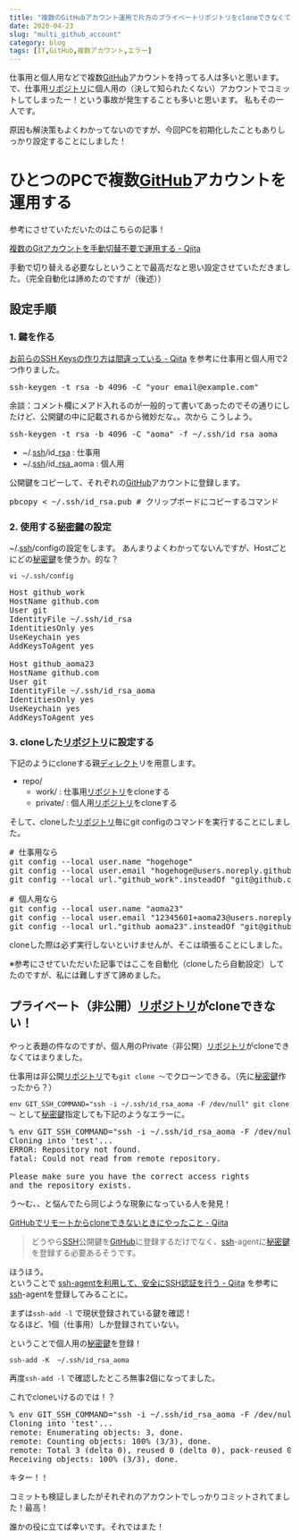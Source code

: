 ```yaml
---
title: "複数のGitHubアカウント運用で片方のプライベートリポジトリをcloneできなくて困った話"
date: 2020-04-23
slug: "multi_github_account"
category: blog
tags: [IT,GitHub,複数アカウント,エラー]
---
```

<p>仕事用と個人用などで複数<a class="keyword" href="http://d.hatena.ne.jp/keyword/GitHub">GitHub</a>アカウントを持ってる人は多いと思います。
で、仕事用<a class="keyword" href="http://d.hatena.ne.jp/keyword/%A5%EA%A5%DD%A5%B8%A5%C8%A5%EA">リポジトリ</a>に個人用の（決して知られたくない）アカウントでコミットしてしまったー！という事故が発生することも多いと思います。
私もその一人です。</p>

<p>原因も解決策もよくわかってないのですが、今回PCを初期化したこともありしっかり設定することにしました！</p>

<h1>ひとつのPCで複数<a class="keyword" href="http://d.hatena.ne.jp/keyword/GitHub">GitHub</a>アカウントを運用する</h1>

<p>参考にさせていただいたのはこちらの記事！</p>

<p><a href="https://qiita.com/KeyMama/items/f9291bb125ee94b52b78">&#x8907;&#x6570;&#x306E;Git&#x30A2;&#x30AB;&#x30A6;&#x30F3;&#x30C8;&#x3092;&#x624B;&#x52D5;&#x5207;&#x66FF;&#x4E0D;&#x8981;&#x3067;&#x904B;&#x7528;&#x3059;&#x308B; - Qiita</a></p>

<p>手動で切り替える必要なしということで最高だなと思い設定させていただきました。（完全自動化は諦めたのですが（後述））</p>

<h2>設定手順</h2>

<h3>1. 鍵を作る</h3>

<p><a href="https://qiita.com/suthio/items/2760e4cff0e185fe2db9">&#x304A;&#x524D;&#x3089;&#x306E;SSH Keys&#x306E;&#x4F5C;&#x308A;&#x65B9;&#x306F;&#x9593;&#x9055;&#x3063;&#x3066;&#x3044;&#x308B; - Qiita</a>
を参考に仕事用と個人用で2つ作りました。</p>

<pre class="code" data-lang="" data-unlink>ssh-keygen -t rsa -b 4096 -C &#34;your_email@example.com&#34;</pre>


<p>余談：コメント欄にメアド入れるのが一般的って書いてあったのでその通りにしたけど、公開鍵の中に記載されるから微妙だな。。次から こうしよう。</p>

<pre class="code" data-lang="" data-unlink>ssh-keygen -t rsa -b 4096 -C &#34;aoma&#34; -f ~/.ssh/id_rsa_aoma</pre>


<ul>
<li>~/.<a class="keyword" href="http://d.hatena.ne.jp/keyword/ssh">ssh</a>/id_<a class="keyword" href="http://d.hatena.ne.jp/keyword/rsa">rsa</a> : 仕事用</li>
<li>~/.<a class="keyword" href="http://d.hatena.ne.jp/keyword/ssh">ssh</a>/id_<a class="keyword" href="http://d.hatena.ne.jp/keyword/rsa">rsa</a>_aoma : 個人用</li>
</ul>


<p>公開鍵をコピーして、それぞれの<a class="keyword" href="http://d.hatena.ne.jp/keyword/GitHub">GitHub</a>アカウントに登録します。</p>

<pre class="code" data-lang="" data-unlink>pbcopy &lt; ~/.ssh/id_rsa.pub # クリップボードにコピーするコマンド</pre>


<h3>2. 使用する<a class="keyword" href="http://d.hatena.ne.jp/keyword/%C8%EB%CC%A9%B8%B0">秘密鍵</a>の設定</h3>

<p>~/.<a class="keyword" href="http://d.hatena.ne.jp/keyword/ssh">ssh</a>/configの設定をします。
あんまりよくわかってないんですが、Hostごとにどの<a class="keyword" href="http://d.hatena.ne.jp/keyword/%C8%EB%CC%A9%B8%B0">秘密鍵</a>を使うか。的な？</p>

<p><code>vi ~/.ssh/config</code></p>

<pre class="code" data-lang="" data-unlink>Host github_work
HostName github.com
User git
IdentityFile ~/.ssh/id_rsa
IdentitiesOnly yes
UseKeychain yes
AddKeysToAgent yes

Host github_aoma23
HostName github.com
User git
IdentityFile ~/.ssh/id_rsa_aoma
IdentitiesOnly yes
UseKeychain yes
AddKeysToAgent yes</pre>


<h3>3. cloneした<a class="keyword" href="http://d.hatena.ne.jp/keyword/%A5%EA%A5%DD%A5%B8%A5%C8%A5%EA">リポジトリ</a>に設定する</h3>

<p>下記のようにcloneする親<a class="keyword" href="http://d.hatena.ne.jp/keyword/%A5%C7%A5%A3%A5%EC%A5%AF%A5%C8">ディレクト</a>リを用意します。</p>

<ul>
<li>repo/

<ul>
<li>work/ : 仕事用<a class="keyword" href="http://d.hatena.ne.jp/keyword/%A5%EA%A5%DD%A5%B8%A5%C8%A5%EA">リポジトリ</a>をcloneする</li>
<li>private/ : 個人用<a class="keyword" href="http://d.hatena.ne.jp/keyword/%A5%EA%A5%DD%A5%B8%A5%C8%A5%EA">リポジトリ</a>をcloneする</li>
</ul>
</li>
</ul>


<p>そして、cloneした<a class="keyword" href="http://d.hatena.ne.jp/keyword/%A5%EA%A5%DD%A5%B8%A5%C8%A5%EA">リポジトリ</a>毎にgit configのコマンドを実行することにしました。</p>

<pre class="code" data-lang="" data-unlink># 仕事用なら
git config --local user.name &#34;hogehoge&#34;
git config --local user.email &#34;hogehoge@users.noreply.github.com&#34;
git config --local url.&#34;github_work&#34;.insteadOf &#34;git@github.com&#34;

# 個人用なら
git config --local user.name &#34;aoma23&#34;
git config --local user.email &#34;12345601+aoma23@users.noreply.github.com&#34;
git config --local url.&#34;github_aoma23&#34;.insteadOf &#34;git@github.com&#34;</pre>


<p>cloneした際は必ず実行しないといけませんが、そこは頑張ることにしました。</p>

<p>※参考にさせていただいた記事ではここを自動化（cloneしたら自動設定）してたのですが、私には難しすぎて諦めました。</p>

<h2>プライベート（非公開）<a class="keyword" href="http://d.hatena.ne.jp/keyword/%A5%EA%A5%DD%A5%B8%A5%C8%A5%EA">リポジトリ</a>がcloneできない！</h2>

<p>やっと表題の件なのですが、個人用のPrivate（非公開）<a class="keyword" href="http://d.hatena.ne.jp/keyword/%A5%EA%A5%DD%A5%B8%A5%C8%A5%EA">リポジトリ</a>がcloneできなくてはまりました。</p>

<p>仕事用は非公開<a class="keyword" href="http://d.hatena.ne.jp/keyword/%A5%EA%A5%DD%A5%B8%A5%C8%A5%EA">リポジトリ</a>でも<code>git clone 〜</code>でクローンできる。（先に<a class="keyword" href="http://d.hatena.ne.jp/keyword/%C8%EB%CC%A9%B8%B0">秘密鍵</a>作ったから？）</p>

<p><code>env GIT_SSH_COMMAND="ssh -i ~/.ssh/id_rsa_aoma -F /dev/null" git clone 〜</code> として<a class="keyword" href="http://d.hatena.ne.jp/keyword/%C8%EB%CC%A9%B8%B0">秘密鍵</a>指定しても下記のようなエラーに。</p>

<pre class="code" data-lang="" data-unlink>% env GIT_SSH_COMMAND=&#34;ssh -i ~/.ssh/id_rsa_aoma -F /dev/null&#34; git clone git@github.com:aoma23/test.git 
Cloning into &#39;test&#39;...
ERROR: Repository not found.
fatal: Could not read from remote repository.

Please make sure you have the correct access rights
and the repository exists.</pre>


<p>う〜む、、と悩んでたら同じような現象になっている人を発見！</p>

<p><a href="https://qiita.com/eragonasable/items/ddfd33b6c0ab551d061c">GitHub&#x3067;&#x30EA;&#x30E2;&#x30FC;&#x30C8;&#x304B;&#x3089;clone&#x3067;&#x304D;&#x306A;&#x3044;&#x3068;&#x304D;&#x306B;&#x3084;&#x3063;&#x305F;&#x3053;&#x3068; - Qiita</a></p>

<blockquote><p>どうやら<a class="keyword" href="http://d.hatena.ne.jp/keyword/SSH">SSH</a>公開鍵を<a class="keyword" href="http://d.hatena.ne.jp/keyword/GitHub">GitHub</a>に登録するだけでなく、<a class="keyword" href="http://d.hatena.ne.jp/keyword/ssh">ssh</a>-agentに<a class="keyword" href="http://d.hatena.ne.jp/keyword/%C8%EB%CC%A9%B8%B0">秘密鍵</a>を登録する必要あるそうです。</p></blockquote>

<p>ほうほう。<br />
ということで <a href="https://qiita.com/naoki_mochizuki/items/93ee2643a4c6ab0a20f5">ssh-agent&#x3092;&#x5229;&#x7528;&#x3057;&#x3066;&#x3001;&#x5B89;&#x5168;&#x306B;SSH&#x8A8D;&#x8A3C;&#x3092;&#x884C;&#x3046; - Qiita</a> を参考に<a class="keyword" href="http://d.hatena.ne.jp/keyword/ssh">ssh</a>-agentを登録してみることに。</p>

<p>まずは<code>ssh-add -l</code> で現状登録されている鍵を確認！<br />
なるほど、1個（仕事用）しか登録されていない。</p>

<p>ということで個人用の<a class="keyword" href="http://d.hatena.ne.jp/keyword/%C8%EB%CC%A9%B8%B0">秘密鍵</a>を登録！</p>

<p><code>ssh-add -K  ~/.ssh/id_rsa_aoma</code></p>

<p>再度<code>ssh-add -l</code> で確認したところ無事2個になってました。</p>

<p>これでcloneいけるのでは！？</p>

<pre class="code" data-lang="" data-unlink>% env GIT_SSH_COMMAND=&#34;ssh -i ~/.ssh/id_rsa_aoma -F /dev/null&#34; git clone git@github.com:aoma23/test.git 
Cloning into &#39;test&#39;...
remote: Enumerating objects: 3, done.
remote: Counting objects: 100% (3/3), done.
remote: Total 3 (delta 0), reused 0 (delta 0), pack-reused 0
Receiving objects: 100% (3/3), done.</pre>


<p>キター！！</p>

<p>コミットも検証しましたがそれぞれのアカウントでしっかりコミットされてました！最高！</p>

<p>誰かの役に立てば幸いです。それではまた！</p>

